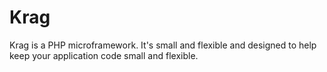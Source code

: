 
# Krag

Krag is a PHP microframework. It's small and flexible and designed to help keep your application code small and flexible.
